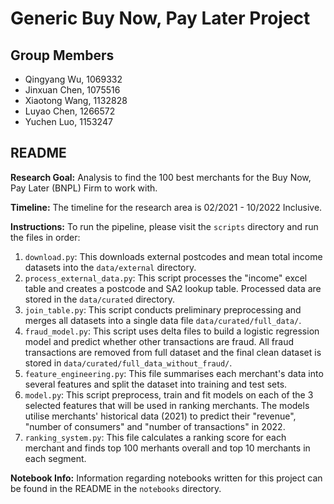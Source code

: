 # Generic Buy Now, Pay Later Project
## Group Members
- Qingyang Wu, 1069332
- Jinxuan Chen, 1075516
- Xiaotong Wang, 1132828
- Luyao Chen, 1266572
- Yuchen Luo, 1153247


## README
**Research Goal:** Analysis to find the 100 best merchants for the Buy Now, Pay Later (BNPL) Firm to work with.

**Timeline:** The timeline for the research area is 02/2021 - 10/2022 Inclusive.


**Instructions:** To run the pipeline, please visit the `scripts` directory and run the files in order:

1. `download.py`: This downloads external postcodes and mean total income datasets into the `data/external` directory.  
2. `process_external_data.py`: This script processes the "income" excel table and creates a postcode and SA2 lookup table. Processed data are stored in the `data/curated` directory.
3. `join_table.py`: This script conducts preliminary preprocessing and merges all datasets into a single data file `data/curated/full_data/`.  
4. `fraud_model.py`: This script uses delta files to build a logistic regression model and predict whether other transactions are fraud. All fraud transactions are removed from full dataset and the final clean dataset is stored in `data/curated/full_data_without_fraud/`.
5. `feature_engineering.py`: This file summarises each merchant's data into several features and split the dataset into training and test sets. 
6. `model.py`: This script preprocess, train and fit models on each of the 3 selected features that will be used in ranking merchants. The models utilise merchants' historical data (2021) to predict their "revenue", "number of consumers" and "number of transactions" in 2022. 
7. `ranking_system.py`: This file calculates a ranking score for each merchant and finds top 100 merhants overall and top 10 merchants in each segment. 

**Notebook Info:** Information regarding notebooks written for this project can be found in the README in the `notebooks` directory.


